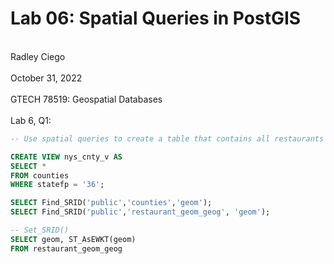 # Lab 06: Spatial Queries in PostGIS
<br> Radley Ciego </br>
<br> October 31, 2022 </br>
<br> GTECH 78519: Geospatial Databases </br>
<br> Lab 6, Q1: </br>

``` sql
-- Use spatial queries to create a table that contains all restaurants in New York. The table sould contain county FIPS code and county name where the restaurant is located

CREATE VIEW nys_cnty_v AS
SELECT *
FROM counties
WHERE statefp = '36';

SELECT Find_SRID('public','counties','geom');
SELECT Find_SRID('public','restaurant_geom_geog', 'geom');

-- Set_SRID()
SELECT geom, ST_AsEWKT(geom)
FROM restaurant_geom_geog
```

